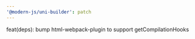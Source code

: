 ```yaml
---
'@modern-js/uni-builder': patch
---
```


feat(deps): bump html-webpack-plugin to support getCompilationHooks
